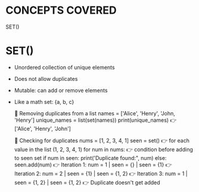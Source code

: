 # CONCEPTS COVERED

SET()


# SET()
- Unordered collection of unique elements
- Does not allow duplicates
- Mutable: can add or remove elements
- Like a math set: {a, b, c}

    🦋 Removing duplicates from a list
    names = ['Alice', 'Henry', 'John, 'Henry']
    unique_names = list(set(names))
    print(unique_names) 👉 ['Alice', 'Henry', 'John']

    🦋 Checking for duplicates
    nums = [1, 2, 3, 4, 1]
    seen = set()
    👉 for each value in the list (1, 2, 3, 4, 1)
    for num in nums:
        👉 condition before adding to seen set
        if num in seen:
            print('Duplicate found:", num)
        else: 
            seen.add(num)
    👉 Iteration 1:
    num = 1     |   seen = {}       |     seen = {1}
    👉 Iteration 2:
    num = 2     |   seen = {1}      |     seen = {1, 2}
    👉 Iteration 3:
    num = 1     |   seen = {1, 2}   |     seen = {1, 2} 👉 Duplicate doesn't get added
    
    